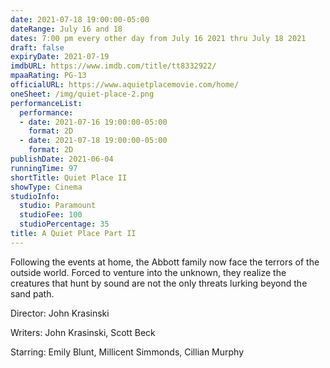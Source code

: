 ```yaml
---
date: 2021-07-18 19:00:00-05:00
dateRange: July 16 and 18
dates: 7:00 pm every other day from July 16 2021 thru July 18 2021
draft: false
expiryDate: 2021-07-19
imdbURL: https://www.imdb.com/title/tt8332922/
mpaaRating: PG-13
officialURL: https://www.aquietplacemovie.com/home/
oneSheet: /img/quiet-place-2.png
performanceList:
  performance:
  - date: 2021-07-16 19:00:00-05:00
    format: 2D
  - date: 2021-07-18 19:00:00-05:00
    format: 2D
publishDate: 2021-06-04
runningTime: 97
shortTitle: Quiet Place II
showType: Cinema
studioInfo:
  studio: Paramount
  studioFee: 100
  studioPercentage: 35
title: A Quiet Place Part II
---
```


Following the events at home, the Abbott family now face the terrors of the outside world. Forced to venture into the unknown, they realize the creatures that hunt by sound are not the only threats lurking beyond the sand path.

Director: John Krasinski

Writers: John Krasinski, Scott Beck

Starring: Emily Blunt, Millicent Simmonds, Cillian Murphy
